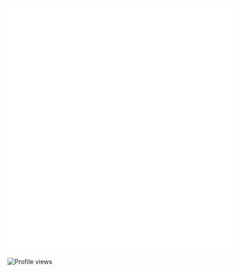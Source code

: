 [![Metrics](/github-metrics.svg)](#)

![Profile views](https://komarev.com/ghpvc/?username=Chi-EEE&style=plastic)
